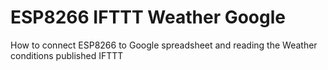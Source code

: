 # ESP8266 IFTTT Weather Google
How to connect ESP8266 to Google spreadsheet and reading the Weather conditions published IFTTT
